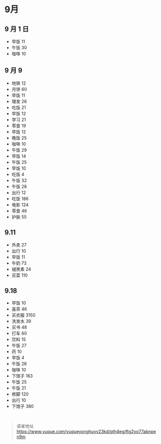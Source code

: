 # 9月
## 9 月 1 日

- 早饭 11
- 午饭 30
- 咖啡 10

## 9 月 9

- 地铁 12
- 月饼 60
- 早饭 11
- 理发 28
- 吃饭 21
- 早饭 12
- 学习 21
- 零食 19
- 早饭 12
- 晚饭 25
- 咖啡 10
- 午饭 29
- 早饭 14
- 午饭 25
- 早饭 10
- 吃饭 4
- 午饭 32
- 午饭 28
- 出行 12
- 吃饭 186
- 电影 124
- 零食 46
- 护肤 55

## 9.11

- 外卖 27
- 出行 10
- 早饭 11
- 牛奶 73
- 褪黑素 24
- 买菜 110

## 9.18

- 早饭 10
- 喜茶 46
- 买衣服 3150
- 洗发水 39
- 买书 48
- 打车 60
- 饮料 15
- 午饭 27
- 药 10
- 早饭 4
- 午饭 26
- 咖啡 10
- 下馆子 163
- 午饭 25
- 午饭 21
- 修脚 120
- 出行 10
- 下馆子 380

<br>
  
> 语雀地址 https://www.yuque.com/yuqueyonghuyv23kd/qth4eg/ftg2yo77abnpen9m